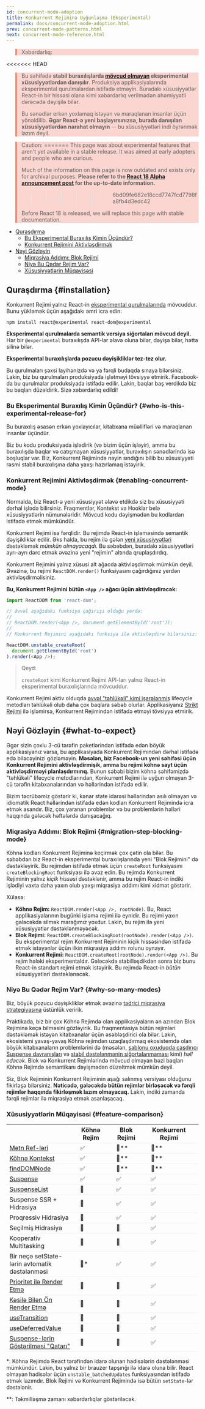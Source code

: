 ```yaml
---
id: concurrent-mode-adoption
title: Konkurrent Rejiminə Uyğunlaşma (Eksperimental)
permalink: docs/concurrent-mode-adoption.html
prev: concurrent-mode-patterns.html
next: concurrent-mode-reference.html
---
```


<style>
.scary > blockquote {
  background-color: rgba(237, 51, 21, 0.2);
  border-left-color: #ed3315;
}
</style>

<div class="scary">

>Xəbərdarlıq:
>
<<<<<<< HEAD
>Bu səhifədə **stabil buraxılışlarda [mövcud olmayan](/docs/concurrent-mode-adoption.html) eksperimental xüsusiyyətlərdən danışılır**. Produksiya applikasiyalarında eksperimental qurulmalardan istifadə etməyin. Buradakı xüsusiyyətlər React-in bir hissəsi olana kimi xəbərdarlıq verilmədən əhəmiyyətli dərəcədə dəyişilə bilər.
>
>Bu sənədlər erkən yoxlamaq istəyən və maraqlanan insanlar üçün yönəldilib. **Əgər React-ə yeni başlayırsınızsa, burada danışılan xüsusiyyətlərdən narahat olmayın** -- bu xüsusiyyətləri indi öyrənmək lazım deyil.

>Caution:
=======
>This page was about experimental features that aren't yet available in a stable release. It was aimed at early adopters and people who are curious.
>
>Much of the information on this page is now outdated and exists only for archival purposes. **Please refer to the [React 18 Alpha announcement post](/blog/2021/06/08/the-plan-for-react-18.html
) for the up-to-date information.**
>>>>>>> 6bd09fe682e18ccd7747fcd7798fa8fb4d3edc42
>
>Before React 18 is released, we will replace this page with stable documentation.

</div>

- [Quraşdırma](#installation)
  - [Bu Eksperimental Buraxılış Kimin Üçündür?](#who-is-this-experimental-release-for)
  - [Konkurrent Rejimini Aktivləşdirmək](#enabling-concurrent-mode)
- [Nəyi Gözləyin](#what-to-expect)
  - [Miqrasiya Addımı: Blok Rejimi](#migration-step-blocking-mode)
  - [Niyə Bu Qədər Rejim Var?](#why-so-many-modes)
  - [Xüsusiyyətlərin Müqayisəsi](#feature-comparison)

## Quraşdırma {#installation}

Konkurrent Rejimi yalnız React-in [eksperimental qurulmalarında](/blog/2019/10/22/react-release-channels.html#experimental-channel) mövcuddur. Bunu yükləmək üçün aşağıdakı əmri icra edin:

```
npm install react@experimental react-dom@experimental
```

**Eksperimental qurulmalarda semantik versiya siğortaları mövcud deyil.**  
Hər bir `@experimental` buraxılışda API-lar əlavə oluna bilər, dəyişə bilər, hətta silinə bilər.

**Eksperimental buraxılışlarda pozucu dəyişikliklər tez-tez olur.**

Bu qurulmaları şəxsi layihənizdə və ya fərqli budaqda sınaya bilərsiniz. Lakin, biz bu qurulmaları produksiyada işlətməyi tövsiyyə etmirik. Facebook-da bu qurulmalar produksiyada istifadə edilir. Lakin, baqlar baş verdikdə biz bu baqları düzəldirik. Sizə xəbərdarlıq edildi!

### Bu Eksperimental Buraxılış Kimin Üçündür? {#who-is-this-experimental-release-for}

Bu buraxılış əsasən erkən yoxlayıcılar, kitabxana müəllifləri və maraqlanan insanlar üçündür.

Biz bu kodu produksiyada işlədirik (və bizim üçün işləyir), amma bu buraxılışda baqlar və catışmayan xüsusiyyətlər, buraxılışın sənədlərində isə boşluqlar var. Biz, Konkurrent Rejimində nəyin sındığını bilib bu xüsusiyyəti rəsmi stabil buraxılışına daha yaxşı hazırlamaq istəyirik.

### Konkurrent Rejimini Aktivləşdirmək {#enabling-concurrent-mode}

Normalda, biz React-ə yeni xüsusiyyət əlavə etdikdə siz bu xüsusiyyəti dərhal işlədə bilirsiniz. Fraqmentlər, Kontekst və Hooklar belə xüsusiyyətlərin nümunələridir. Mövcud kodu dəyişmədən bu kodlardan istifadə etmək mümkündür.

Konkurrent Rejimi isə fərqlidir. Bu rejimdə React-in işləməsində semantik dəyişikliklər edilir. Əks halda, bu rejim ilə gələn [yeni xüsusiyyətləri](/docs/concurrent-mode-patterns.html) dəstəkləmək *mümkün olmayacaqdı*. Bu səbəbdən, buradakı xüsusiyyətləri ayrı-ayrı dərc etmək əvəzinə yeni "rejimin" altında qruplaşdırdıq.

Konkurrent Rejimini yalnız xüsusi alt ağacda aktivləşdirmək mümkün deyil. Əvəzinə, bu rejimi `ReactDOM.render()` funksiyasını çağırdığınız yerdən aktivləşdirməlisiniz.

**Bu, Konkurrent Rejimini bütün `<App />` ağacı üçün aktivləşdirəcək:**

```js
import ReactDOM from 'react-dom';

// Əvvəl aşağıdakı funksiya çağırışı olduğu yerdə:
//
// ReactDOM.render(<App />, document.getElementById('root'));
//
// Konkurrent Rejimini aşağıdakı funksiya ilə aktivləşdirə bilərsiniz:

ReactDOM.unstable_createRoot(
  document.getElementById('root')
).render(<App />);
```

>Qeyd:
>
>`createRoot` kimi Konkurrent Rejimi API-ları yalnız React-in eksperimental buraxılışlarında mövcuddur.

Konkurrent Rejimi aktiv olduqda [əvvəl "təhlükəli" kimi işarələnmiş](/blog/2018/03/27/update-on-async-rendering.html) lifecycle metodları təhlükəli olub daha çox baqlara səbəb olurlar. Applikasiyanız [Strikt Rejimi](/docs/strict-mode.html) ilə işləmirsə, Konkurrent Rejimindən istifadə etməyi tövsiyyə etmirik.

## Nəyi Gözləyin  {#what-to-expect}

Əgər sizin çoxlu 3-cü tərəfin paketlərindən istifadə edən böyük applikasiyanız varsa, bu applikasiyada Konkurrent Rejimindən dərhal istifadə edə biləcəyinizi gözləməyin. **Məsələn, biz Facebook-un yeni səhifəsi üçün Konkurrent Rejimini aktivləşdirmişik, amma bu rejimi köhnə sayt üçün aktivləşdirməyi planlaşdırmırıq.** Bunun səbəbi bizim köhnə səhifəmizdə "təhlükəli" lifecycle metodlarından, Konkurrent Rejimi ilə uyğun olmayan 3-cü tərəfin kitabxanalarından və həllərindən istifadə edilir.

Bizim təcrübəmiz göstərir ki, kənar state idarəsi həllərindən asılı olmayan və idiomatik React həllərindən istifadə edən kodları Konkurrent Rejimində icra etmək asandır. Biz, çox yaranan problemlər və bu problemlərin həlləri haqqında gələcək həftələrdə danışacağıq.

### Miqrasiya Addımı: Blok Rejimi {#migration-step-blocking-mode}

Köhnə kodları Konkurrent Rejiminə keçirmək çox çətin ola bilər. Bu səbəbdən biz React-in eksperimental buraxılışlarında yeni "Blok Rejimini" də dəstəkləyirik. Bu rejimdən istifadə etmək üçün `createRoot` funksiyasını `createBlockingRoot` funksiyası ilə əvəz edin. Bu rejimdə Konkurrent Rejiminin yalnız *kiçik hissəsi* dəstəklənir, amma bu rejim React-in indiki işlədiyi vaxta daha yaxın olub yaxşı miqrasiya addımı kimi xidmət göstərir.

Xülasə:

* **Köhnə Rejim:** `ReactDOM.render(<App />, rootNode)`. Bu, React applikasiyalarının bugünki işləmə rejimi ilə eynidir. Bu rejimi yaxın gələcəkdə silmək marağımız yoxdur. Lakin, bu rejim ilə yeni xüsusiyyətlər dəstəklənməyəcək.
* **Blok Rejimi:** `ReactDOM.createBlockingRoot(rootNode).render(<App />)`. Bu eksperimental rejim Konkurrent Rejiminin kiçik hissəsindən istifadə etmək istəyənlər üçün ilkin miqrasiya addımı rolunu oynayır.
* **Konkurrent Rejimi:** `ReactDOM.createRoot(rootNode).render(<App />)`. Bu rejim hələki eksperimentaldır. Gələcəkdə stabilləşdikdən sonra biz bunu React-in standart rejimi etmək istəyirik. Bu rejimdə React-in *bütün* xüsusiyyətləri dəstəklənəcək.

### Niyə Bu Qədər Rejim Var? {#why-so-many-modes}

Biz, böyük pozucu dəyişikliklər etmək əvəzinə [tədrici miqrasiya strategiyasına](/docs/faq-versioning.html#commitment-to-stability) üstünlük veririk.

Praktikada, biz bir çox Köhnə Rejimdə olan applikasiyaların ən azından Blok Rejiminə keçə bilməsini gözləyirik. Bu fraqmentasiya bütün rejimləri dəstəkləmək istəyən kitabxanalar üçün əsəbləşdirici ola bilər. Lakin, ekosistemi yavaş-yavaş Köhnə rejimdən uzaqlaşdırmaq ekosistemdə olan böyük kitabxanaların problemlərini də (məsələn, [şablonu oxuduqda çaşdırıcı Suspense davranışları](https://github.com/facebook/react/issues/14536) və [stabil dəstələnmənin siğortalanmaması](https://github.com/facebook/react/issues/15080) kimi) *həll edəcək*. Blok və Konkurrent Rejimlərində mövcud olmayan bəzi baqları Köhnə Rejimdə semantikanı dəyişmədən düzəltmək mümkün deyil.

Siz, Blok Rejiminin Konkurrent Rejiminin aşağı salınmış versiyası olduğunu fikirləşə bilərsiniz. **Nəticədə, gələcəkdə bütün rejimlər birləşəcək və fərqli rejimlər haqqında fikirləşmək lazım olmayacaq.** Lakin, indiki zamanda fərqli rejimlər ilə miqrasiya etmək asanlaşacaq.

### Xüsusiyyətlərin Müqayisəsi {#feature-comparison}

<style>
  #feature-table table { border-collapse: collapse; }
  #feature-table th { padding-right: 30px; }
  #feature-table tr { border-bottom: 1px solid #eee; }
</style>

<div id="feature-table">

|   |Köhnə Rejim  | Blok Rejimi  | Konkurrent Rejimi  |
|---  |---  |---  |---  |
|[Mətn Ref-ləri](/docs/refs-and-the-dom.html#legacy-api-string-refs)  |✅  |🚫**  |🚫**  |
|[Köhnə Kontekst](/docs/legacy-context.html) |✅  |🚫**  |🚫**  |
|[findDOMNode](/docs/strict-mode.html#warning-about-deprecated-finddomnode-usage)  |✅  |🚫**  |🚫**  |
|[Suspense](/docs/concurrent-mode-suspense.html#what-is-suspense-exactly) |✅  |✅  |✅  |
|[SuspenseList](/docs/concurrent-mode-patterns.html#suspenselist) |🚫  |✅  |✅  |
|Suspense SSR + Hidrasiya |🚫  |✅  |✅  |
|Proqressiv Hidrasiya  |🚫  |✅  |✅  |
|Seçilmiş Hidrasiya  |🚫  |🚫  |✅  |
|Kooperativ Multitasking |🚫  |🚫  |✅  |
|Bir neçə setState-lərin avtomatik dəstələnməsi     |🚫* |✅  |✅  |
|[Prioritet ilə Render Etmə](/docs/concurrent-mode-patterns.html#splitting-high-and-low-priority-state) |🚫  |🚫  |✅  |
|[Kəsilə Bilən Ön Render Etmə](/docs/concurrent-mode-intro.html#interruptible-rendering) |🚫  |🚫  |✅  |
|[useTransition](/docs/concurrent-mode-patterns.html#transitions)  |🚫  |🚫  |✅  |
|[useDeferredValue](/docs/concurrent-mode-patterns.html#deferring-a-value) |🚫  |🚫  |✅  |
|[Suspense-lərin Göstərilməsi "Qatarı"](/docs/concurrent-mode-patterns.html#suspense-reveal-train)  |🚫  |🚫  |✅  |

</div>

\*: Köhnə Rejimdə React tərəfindən idarə olunan hadisələrin dəstələnməsi mümkündür. Lakin, bu yalnız bir brauzer tapşırığı ilə idarə oluna bilir. React olmayan hadisələr üçün `unstable_batchedUpdates` funksiyasından istifadə etmək lazımdır. Blok Rejimi və Konkurrent Rejimində isə bütün `setState`-lər dəstələnir.

\*\*: Təkmilləşmə zamanı xəbərdarlıqlar göstəriləcək.
